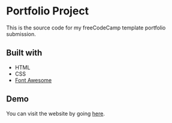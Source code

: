 # Portfolio Project

This is the source code for my freeCodeCamp template portfolio submission.

## Built with

* HTML
* CSS
* [Font Awesome](https://fontawesome.com/)

## Demo

You can visit the website by going [here]().
